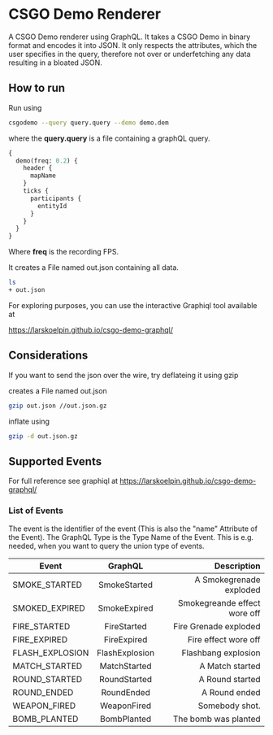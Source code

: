 # CSGO Demo Renderer

A CSGO Demo renderer using GraphQL. It takes a CSGO Demo in binary format and encodes it into JSON.
It only respects the attributes, which the user specifies in the query, therefore not over or underfetching
any data resulting in a bloated JSON.

## How to run

Run using

```bash
csgodemo --query query.query --demo demo.dem
```

where the **query.query** is a file containing a graphQL query.

```graphql
{
  demo(freq: 0.2) {
    header {
      mapName
    }
    ticks {
      participants {
        entityId
      }
    }
  }
}
```

Where **freq** is the recording FPS.

It creates a File named out.json containing all data.

```bash
ls
+ out.json
```

For exploring purposes, you can use the interactive Graphiql tool available at

https://larskoelpin.github.io/csgo-demo-graphql/

## Considerations

If you want to send the json over the wire, try deflateing it using gzip

creates a File named out.json

```bash
gzip out.json //out.json.gz
```

inflate using

```bash
gzip -d out.json.gz
```

## Supported Events

For full reference see graphiql at https://larskoelpin.github.io/csgo-demo-graphql/

### List of Events

The event is the identifier of the event (This is also the "name" Attribute of the Event).
The GraphQL Type is the Type Name of the Event. This is e.g. needed, when you want to query
the union type of events.

| Event           |    GraphQL     |                  Description |
| --------------- | :------------: | ---------------------------: |
| SMOKE_STARTED   |  SmokeStarted  |      A Smokegrenade exploded |
| SMOKED_EXPIRED  |  SmokeExpired  | Smokegreande effect wore off |
| FIRE_STARTED    |  FireStarted   |        Fire Grenade exploded |
| FIRE_EXPIRED    |  FireExpired   |         Fire effect wore off |
| FLASH_EXPLOSION | FlashExplosion |          Flashbang explosion |
| MATCH_STARTED   |  MatchStarted  |              A Match started |
| ROUND_STARTED   |  RoundStarted  |              A Round started |
| ROUND_ENDED     |   RoundEnded   |                A Round ended |
| WEAPON_FIRED    |  WeaponFired   |               Somebody shot. |
| BOMB_PLANTED    |  BombPlanted   |         The bomb was planted |
